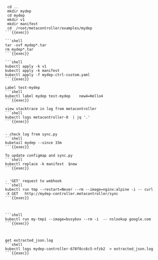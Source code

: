 

```shell
 cd ..
 mkdir mydep
 cd mydep
 mkdir v1
 mkdir manifest
 cd  /root/metacontroller/examples/mydep
```{{exec}}

```shell
tar -xvf mydep*.tar
rm mydep*.tar
```{{exec}}

```shell
kubectl apply -k v1
kubectl apply -k manifest
kubectl apply -f mydep-ctrl-custom.yaml 
```{{exec}}

Label test-mydep
```shell
kubectl label mydep test-mydep    new4=Hello4
```{{exec}}

view stacktrace in log from metacontroller
```shell
kubectl logs metacontroller-0  | jq '.'
```{{exec}}


- check log from sync.py
```shell
kubetail mydep --since 33m
```{{exec}}

To update configmap and sync.py
```shell
kubectl replace -k manifest  $now
```{{exec}}


- 'GET' request to webhook
```shell
kubectl run tmp --restart=Never --rm --image=nginx:alpine -i -- curl   -X GET   http://mydep-controller.metacontroller/sync
```{{exec}}


 
```shell
kubectl run my-tmp1 --image=busybox --rm -i  -- nslookup google.com
```{{exec}}



get extracted_json.log
```shell
kubectl logs mydep-controller-678f8cc6c5-nfzb2  > extracted_json.log
```{{exec}}
